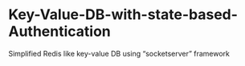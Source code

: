 # Key-Value-DB-with-state-based-Authentication
Simplified Redis like key-value DB using “socketserver” framework
